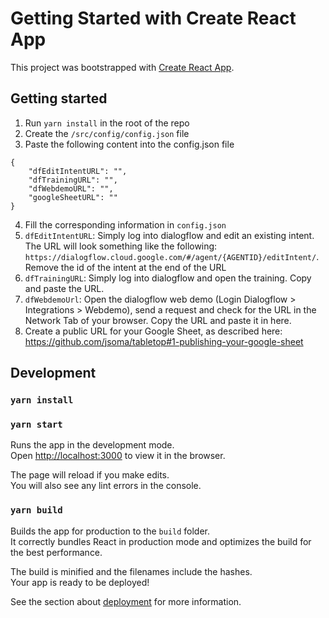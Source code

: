 # Getting Started with Create React App
This project was bootstrapped with [Create React App](https://github.com/facebook/create-react-app).

## Getting started

1. Run `yarn install` in the root of the repo
2. Create the  `/src/config/config.json` file
3. Paste the following content into the config.json file
```
{
    "dfEditIntentURL": "",
    "dfTrainingURL": "",
    "dfWebdemoURL": "",
    "googleSheetURL": "" 
}
```
4. Fill the corresponding information in `config.json`
5. `dfEditIntentURL`: Simply log into dialogflow and edit an existing intent. The URL will look something like the following: `https://dialogflow.cloud.google.com/#/agent/{AGENTID}/editIntent/`. Remove the id of the intent at the end of the URL
6. `dfTrainingURL`: Simply log into dialogflow and open the training. Copy and paste the URL.
7. `dfWebdemoUrl`: Open the dialogflow web demo (Login Dialogflow > Integrations > Webdemo), send a request and check for the URL in the Network Tab of your browser. Copy the URL and paste it in here.
8. Create a public URL for your Google Sheet, as described here: https://github.com/jsoma/tabletop#1-publishing-your-google-sheet
## Development

### `yarn install`
### `yarn start`

Runs the app in the development mode.\
Open [http://localhost:3000](http://localhost:3000) to view it in the browser.

The page will reload if you make edits.\
You will also see any lint errors in the console.

### `yarn build`

Builds the app for production to the `build` folder.\
It correctly bundles React in production mode and optimizes the build for the best performance.

The build is minified and the filenames include the hashes.\
Your app is ready to be deployed!

See the section about [deployment](https://facebook.github.io/create-react-app/docs/deployment) for more information.

